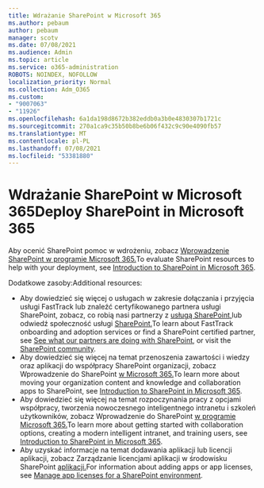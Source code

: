 ```yaml
---
title: Wdrażanie SharePoint w Microsoft 365
ms.author: pebaum
author: pebaum
manager: scotv
ms.date: 07/08/2021
ms.audience: Admin
ms.topic: article
ms.service: o365-administration
ROBOTS: NOINDEX, NOFOLLOW
localization_priority: Normal
ms.collection: Adm_O365
ms.custom:
- "9007063"
- "11926"
ms.openlocfilehash: 6a1da198d8672b382eddb0a3b0e4830307b1721c
ms.sourcegitcommit: 270a1ca9c35b50b8be6b06f432c9c90e4090fb57
ms.translationtype: MT
ms.contentlocale: pl-PL
ms.lasthandoff: 07/08/2021
ms.locfileid: "53381880"
---
```

# <a name="deploy-sharepoint-in-microsoft-365"></a><span data-ttu-id="11384-102">Wdrażanie SharePoint w Microsoft 365</span><span class="sxs-lookup"><span data-stu-id="11384-102">Deploy SharePoint in Microsoft 365</span></span>

<span data-ttu-id="11384-103">Aby ocenić SharePoint pomoc w wdrożeniu, zobacz [Wprowadzenie SharePoint w programie Microsoft 365.](/sharepoint/introduction)</span><span class="sxs-lookup"><span data-stu-id="11384-103">To evaluate SharePoint resources to help with your deployment, see [Introduction to SharePoint in Microsoft 365](/sharepoint/introduction).</span></span> 

<span data-ttu-id="11384-104">Dodatkowe zasoby:</span><span class="sxs-lookup"><span data-stu-id="11384-104">Additional resources:</span></span> 

- <span data-ttu-id="11384-105">Aby dowiedzieć się więcej o usługach w zakresie dołączania i przyjęcia usługi FastTrack lub znaleźć certyfikowanego partnera usługi SharePoint, zobacz, co robią nasi partnerzy z [usługą SharePoint,](/microsoft-365/sharepoint/sharepoint-partners-sharepoint-support)lub odwiedź społeczność usługi [SharePoint.](https://techcommunity.microsoft.com/t5/sharepoint/ct-p/SharePoint)</span><span class="sxs-lookup"><span data-stu-id="11384-105">To learn about FastTrack onboarding and adoption services or find a SharePoint certified partner, see [See what our partners are doing with SharePoint](/microsoft-365/sharepoint/sharepoint-partners-sharepoint-support), or visit the [SharePoint community](https://techcommunity.microsoft.com/t5/sharepoint/ct-p/SharePoint).</span></span> 
- <span data-ttu-id="11384-106">Aby dowiedzieć się więcej na temat przenoszenia zawartości i wiedzy oraz aplikacji do współpracy SharePoint organizacji, zobacz Wprowadzenie do SharePoint [w Microsoft 365.](/sharepoint/introduction#migration)</span><span class="sxs-lookup"><span data-stu-id="11384-106">To learn more about moving your organization content and knowledge and collaboration apps to SharePoint, see [Introduction to SharePoint in Microsoft 365](/sharepoint/introduction#migration).</span></span> 
- <span data-ttu-id="11384-107">Aby dowiedzieć się więcej na temat rozpoczynania pracy z opcjami współpracy, tworzenia nowoczesnego inteligentnego intranetu i szkoleń użytkowników, zobacz Wprowadzenie do SharePoint [w programie Microsoft 365.](/sharepoint/introduction#collaboration)</span><span class="sxs-lookup"><span data-stu-id="11384-107">To learn more about getting started with collaboration options, creating a modern intelligent intranet, and training users, see [Introduction to SharePoint in Microsoft 365](/sharepoint/introduction#collaboration).</span></span> 
- <span data-ttu-id="11384-108">Aby uzyskać informacje na temat dodawania aplikacji lub licencji aplikacji, zobacz Zarządzanie licencjami aplikacji w środowisku SharePoint [aplikacji.](/sharepoint/manage-app-licenses)</span><span class="sxs-lookup"><span data-stu-id="11384-108">For information about adding apps or app licenses, see [Manage app licenses for a SharePoint environment](/sharepoint/manage-app-licenses).</span></span> 


